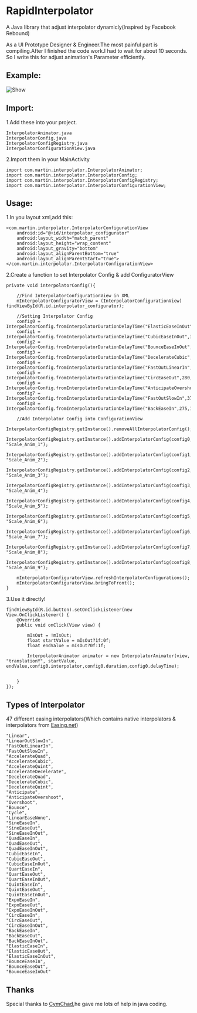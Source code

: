 # RapidInterpolator
A Java library that adjust interpolator dynamicly(Inspired by Facebook Rebound)

As a UI Prototype Designer & Engineer.The most painful part is compiling.After I finished the code work.I had to wait for about 10 seconds. So I write this for adjust animation's Parameter efficiently.

## Example:
![Show](https://github.com/MartinRGB/RapidInterpolator/blob/master/example.gif?raw=true)

## Import:
1.Add these into your project.
```
InterpolatorAnimator.java
InterpolatorConfig.java
InterpolatorConfigRegistry.java
InterpolatorConfigurationView.java 
```
2.Import them in your MainActivity
```
import com.martin.interpolator.InterpolatorAnimator;
import com.martin.interpolator.InterpolatorConfig;
import com.martin.interpolator.InterpolatorConfigRegistry;
import com.martin.interpolator.InterpolatorConfigurationView;
```

## Usage:
1.In you layout xml,add this:
```
<com.martin.interpolator.InterpolatorConfigurationView
    android:id="@+id/interpolator_configurator"
    android:layout_width="match_parent"
    android:layout_height="wrap_content"
    android:layout_gravity="bottom"
    android:layout_alignParentBottom="true"
    android:layout_alignParentStart="true">
</com.martin.interpolator.InterpolatorConfigurationView>
```
2.Create a function to set Interpolator Config & add ConfiguratorView

```
private void interpolatorConfig(){

    //Find InterpolatorConfigurationView in XML
    mInterpolatorConfiguratorView = (InterpolatorConfigurationView) findViewById(R.id.interpolator_configurator);

    //Setting Interpolator Config
    config0 = InterpolatorConfig.fromInterpolatorDurationDelayTime("ElasticEaseInOut",200,100);
    config1 = InterpolatorConfig.fromInterpolatorDurationDelayTime("CubicEaseInOut",300,150);
    config2 = InterpolatorConfig.fromInterpolatorDurationDelayTime("BounceEaseInOut",420,20);
    config3 = InterpolatorConfig.fromInterpolatorDurationDelayTime("DecelerateCubic",230,120);
    config4 = InterpolatorConfig.fromInterpolatorDurationDelayTime("FastOutLinearIn",320,40);
    config5 = InterpolatorConfig.fromInterpolatorDurationDelayTime("CircEaseOut",280,80);
    config6 = InterpolatorConfig.fromInterpolatorDurationDelayTime("AnticipateOvershoot",250,50);
    config7 = InterpolatorConfig.fromInterpolatorDurationDelayTime("FastOutSlowIn",375,200);
    config8 = InterpolatorConfig.fromInterpolatorDurationDelayTime("BackEaseIn",275,150);

    //Add Interpolator Config into ConfigurationView
    InterpolatorConfigRegistry.getInstance().removeAllInterpolatorConfig();
    InterpolatorConfigRegistry.getInstance().addInterpolatorConfig(config0, "Scale_Anim_1");
    InterpolatorConfigRegistry.getInstance().addInterpolatorConfig(config1, "Scale_Anim_2");
    InterpolatorConfigRegistry.getInstance().addInterpolatorConfig(config2, "Scale_Anim_3");
    InterpolatorConfigRegistry.getInstance().addInterpolatorConfig(config3, "Scale_Anim_4");
    InterpolatorConfigRegistry.getInstance().addInterpolatorConfig(config4, "Scale_Anim_5");
    InterpolatorConfigRegistry.getInstance().addInterpolatorConfig(config5, "Scale_Anim_6");
    InterpolatorConfigRegistry.getInstance().addInterpolatorConfig(config6, "Scale_Anim_7");
    InterpolatorConfigRegistry.getInstance().addInterpolatorConfig(config7, "Scale_Anim_8");
    InterpolatorConfigRegistry.getInstance().addInterpolatorConfig(config8, "Scale_Anim_9");

    mInterpolatorConfiguratorView.refreshInterpolatorConfigurations();
    mInterpolatorConfiguratorView.bringToFront();
}
```

3.Use it directly!
```
findViewById(R.id.button).setOnClickListener(new View.OnClickListener() {
    @Override
    public void onClick(View view) {

        mIsOut = !mIsOut;
        float startValue = mIsOut?1f:0f;
        float endValue = mIsOut?0f:1f;

        InterpolatorAnimator animator = new InterpolatorAnimator(view, "translationY", startValue, endValue,config0.interpolator,config0.duration,config0.delayTime);


    }
});
```

## Types of Interpolator
47 different easing interpolators(Which contains native interpolators & interpolators from [Easing.net](http://easings.net/zh-cn))
```
"Linear",
"LinearOutSlowIn",
"FastOutLinearIn",
"FastOutSlowIn",
"AccelerateQuad",
"AccelerateCubic",
"AccelerateQuint",
"AccelerateDecelerate",
"DecelerateQuad",
"DecelerateCubic",
"DecelerateQuint",
"Anticipate",
"AnticipateOvershoot",
"Overshoot",
"Bounce",
"Cycle",
"LinearEaseNone",
"SineEaseIn",
"SineEaseOut",
"SineEaseInOut",
"QuadEaseIn",
"QuadEaseOut",
"QuadEaseInOut",
"CubicEaseIn",
"CubicEaseOut",
"CubicEaseInOut",
"QuartEaseIn",
"QuartEaseOut",
"QuartEaseInOut",
"QuintEaseIn",
"QuintEaseOut",
"QuintEaseInOut",
"ExpoEaseIn",
"ExpoEaseOut",
"ExpoEaseInOut",
"CircEaseIn",
"CircEaseOut",
"CircEaseInOut",
"BackEaseIn",
"BackEaseOut",
"BackEaseInOut",
"ElasticEaseIn",
"ElasticEaseOut",
"ElasticEaseInOut",
"BounceEaseIn",
"BounceEaseOut",
"BounceEaseInOut"
```
## Thanks
Special thanks to [CymChad](https://github.com/CymChad/BaseRecyclerViewAdapterHelper),he gave me lots of help in java coding.




